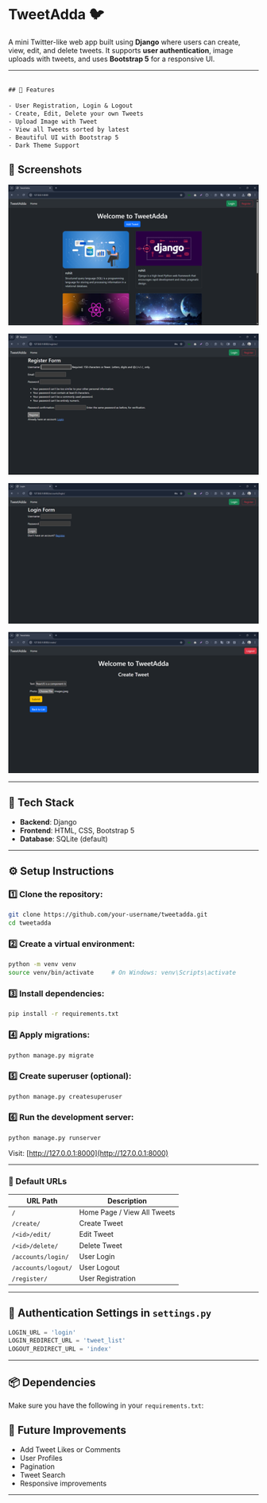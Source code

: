 # TweetAdda 🐦

A mini Twitter-like web app built using **Django** where users can create, view, edit, and delete tweets. It supports **user authentication**, image uploads with tweets, and uses **Bootstrap 5** for a responsive UI.

---
```

## 🚀 Features

- User Registration, Login & Logout
- Create, Edit, Delete your own Tweets
- Upload Image with Tweet
- View all Tweets sorted by latest
- Beautiful UI with Bootstrap 5
- Dark Theme Support
```

## 📸 Screenshots
![img_2.png](img_2.png)

![img.png](img.png)

![img_1.png](img_1.png)

![img_3.png](img_3.png)



---
## 🔧 Tech Stack

- **Backend**: Django
- **Frontend**: HTML, CSS, Bootstrap 5
- **Database**: SQLite (default)
---

## ⚙️ Setup Instructions

### 1️⃣ Clone the repository:
```bash
git clone https://github.com/your-username/tweetadda.git
cd tweetadda
```

### 2️⃣ Create a virtual environment:

```bash
python -m venv venv
source venv/bin/activate     # On Windows: venv\Scripts\activate
```

### 3️⃣ Install dependencies:

```bash
pip install -r requirements.txt
```

### 4️⃣ Apply migrations:

```bash
python manage.py migrate
```

### 5️⃣ Create superuser (optional):

```bash
python manage.py createsuperuser
```

### 6️⃣ Run the development server:

```bash
python manage.py runserver
```

Visit: [http://127.0.0.1:8000](http://127.0.0.1:8000)


---

### 📌 Default URLs

| URL Path                    | Description                  |
|----------------------------|------------------------------|
| `/`                        | Home Page / View All Tweets  |
| `/create/`                 | Create Tweet                 |
| `/<id>/edit/`              | Edit Tweet                   |
| `/<id>/delete/`            | Delete Tweet                 |
| `/accounts/login/`         | User Login                   |
| `/accounts/logout/`        | User Logout                  |
| `/register/`               | User Registration            |

---

## 🔐 Authentication Settings in `settings.py`

```python
LOGIN_URL = 'login'
LOGIN_REDIRECT_URL = 'tweet_list'
LOGOUT_REDIRECT_URL = 'index'
```
---

## 📦 Dependencies

Make sure you have the following in your `requirements.txt`:

## 📝 Future Improvements

- Add Tweet Likes or Comments
- User Profiles
- Pagination
- Tweet Search
- Responsive improvements

---
